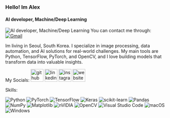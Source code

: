 ###  Hello! Im Alex
#### AI developer, Machine/Deep Learning
![AI developer, Machine/Deep Learning](https://github.com/Kh1606/Projects/blob/main/Alex.gif)
You can contact me through: [![Gmail](https://img.shields.io/badge/Gmail-D14836?style=for-the-badge&logo=gmail&logoColor=white)](mailto:azimjon1606@gmail.com)



Im living in Seoul, South Korea. I specialize in image processing, data automation, and AI solutions for real-world challenges. My main tools are Python, TensorFlow, PyTorch, and OpenCV, and I love building models that transform data into valuable insights.

My Socials: 
[<img src='https://upload.wikimedia.org/wikipedia/commons/9/91/Octicons-mark-github.svg' alt='github' height='40' style='fill:#181717;'>](https://github.com/Kh1606)
[<img src='https://upload.wikimedia.org/wikipedia/commons/c/ca/LinkedIn_logo_initials.png' alt='linkedin' height='40'>](https://www.linkedin.com/in/azem-khusanboev-5a77722b9/)
[<img src='https://upload.wikimedia.org/wikipedia/commons/a/a5/Instagram_icon.png' alt='instagram' height='40'>](https://www.instagram.com/khusanboev06/)
[<img src='https://upload.wikimedia.org/wikipedia/commons/d/d2/ICloud_logo.svg' alt='website' height='40'>](https://aaa-5uh.pages.dev/)


Skills:

![Python](https://img.shields.io/badge/python-3670A0?style=for-the-badge&logo=python&logoColor=ffdd54)
![PyTorch](https://img.shields.io/badge/PyTorch-%23EE4C2C.svg?style=for-the-badge&logo=PyTorch&logoColor=white)
![TensorFlow](https://img.shields.io/badge/TensorFlow-%23FF6F00.svg?style=for-the-badge&logo=TensorFlow&logoColor=white)
![Keras](https://img.shields.io/badge/Keras-%23D00000.svg?style=for-the-badge&logo=Keras&logoColor=white)
![scikit-learn](https://img.shields.io/badge/scikit--learn-%23F7931E.svg?style=for-the-badge&logo=scikit-learn&logoColor=white)
![Pandas](https://img.shields.io/badge/pandas-%23150458.svg?style=for-the-badge&logo=pandas&logoColor=white)
![NumPy](https://img.shields.io/badge/numpy-%23013243.svg?style=for-the-badge&logo=numpy&logoColor=white)
![Matplotlib](https://img.shields.io/badge/Matplotlib-%23ffffff.svg?style=for-the-badge&logo=Matplotlib&logoColor=black)
![nVIDIA](https://img.shields.io/badge/cuda-000000.svg?style=for-the-badge&logo=nVIDIA&logoColor=green) 
![OpenCV](https://img.shields.io/badge/opencv-%23white.svg?style=for-the-badge&logo=opencv&logoColor=white)
![Visual Studio Code](https://img.shields.io/badge/Visual%20Studio%20Code-0078d7.svg?style=for-the-badge&logo=visual-studio-code&logoColor=white)
![macOS](https://img.shields.io/badge/mac%20os-000000?style=for-the-badge&logo=macos&logoColor=F0F0F0)
![Windows](https://img.shields.io/badge/Windows-0078D6?style=for-the-badge&logo=windows&logoColor=white)

